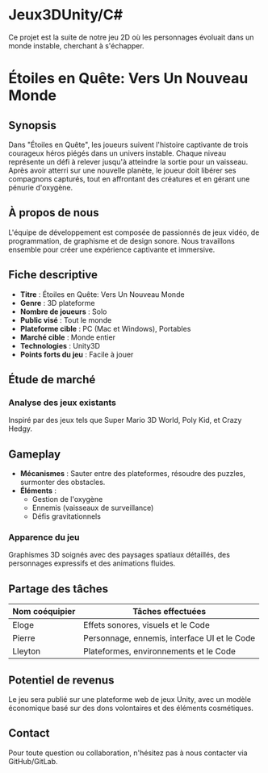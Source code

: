 # Jeux3DUnity/C#
Ce projet est la suite de notre jeu 2D où les personnages évoluait dans un monde instable, cherchant à s'échapper. 
# Étoiles en Quête: Vers Un Nouveau Monde

## Synopsis
Dans "Étoiles en Quête", les joueurs suivent l'histoire captivante de trois courageux héros piégés dans un univers instable. Chaque niveau représente un défi à relever jusqu'à atteindre la sortie pour un vaisseau. Après avoir atterri sur une nouvelle planète, le joueur doit libérer ses compagnons capturés, tout en affrontant des créatures et en gérant une pénurie d'oxygène.

## À propos de nous
L'équipe de développement est composée de passionnés de jeux vidéo, de programmation, de graphisme et de design sonore. Nous travaillons ensemble pour créer une expérience captivante et immersive.

## Fiche descriptive
- **Titre** : Étoiles en Quête: Vers Un Nouveau Monde
- **Genre** : 3D plateforme
- **Nombre de joueurs** : Solo
- **Public visé** : Tout le monde
- **Plateforme cible** : PC (Mac et Windows), Portables
- **Marché cible** : Monde entier
- **Technologies** : Unity3D
- **Points forts du jeu** : Facile à jouer

## Étude de marché
### Analyse des jeux existants
Inspiré par des jeux tels que Super Mario 3D World, Poly Kid, et Crazy Hedgy.

## Gameplay
- **Mécanismes** : Sauter entre des plateformes, résoudre des puzzles, surmonter des obstacles.
- **Éléments** :
  - Gestion de l'oxygène
  - Ennemis (vaisseaux de surveillance)
  - Défis gravitationnels

### Apparence du jeu
Graphismes 3D soignés avec des paysages spatiaux détaillés, des personnages expressifs et des animations fluides.

## Partage des tâches
| Nom coéquipier | Tâches effectuées                              |
|----------------|------------------------------------------------|
| Eloge          | Effets sonores, visuels et le Code             |
| Pierre         | Personnage, ennemis, interface UI et le Code   |
| Lleyton        | Plateformes, environnements et le Code         |

## Potentiel de revenus
Le jeu sera publié sur une plateforme web de jeux Unity, avec un modèle économique basé sur des dons volontaires et des éléments cosmétiques.

## Contact
Pour toute question ou collaboration, n'hésitez pas à nous contacter via GitHub/GitLab.
